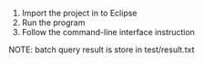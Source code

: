 1. Import the project in to Eclipse
2. Run the program
3. Follow the command-line interface instruction

NOTE:
batch query result is store in test/result.txt